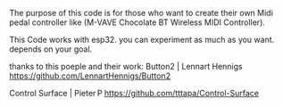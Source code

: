 The purpose of this code is for those who want to create their own Midi pedal controller like (M-VAVE Chocolate BT Wireless MIDI Controller).

This Code works with esp32. you can experiment as much as you want. depends on your goal.

thanks to this poeple and their work:
Button2 | Lennart Hennigs
https://github.com/LennartHennigs/Button2

Control Surface | Pieter P
https://github.com/tttapa/Control-Surface
